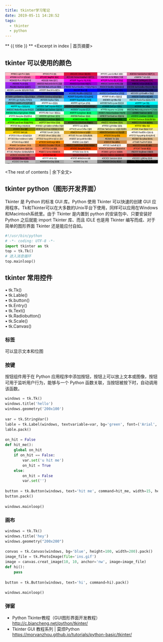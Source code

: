 ```yaml
---
title: tkinter学习笔记
date: 2019-05-11 14:28:52
tags:
  - tkinter
  - python
---
```

** {{ title }} ** <Excerpt in index | 首页摘要>
## tkinter 可以使用的颜色

<div align=center>
<img src = "tkinter学习笔记/color.png" width=600 height=300>
</div>

<!-- more -->
<The rest of contents | 余下全文>


## tkinter python（图形开发界面）
Tkinter 是 Python 的标准 GUI 库。Python 使用 Tkinter 可以快速的创建 GUI 应用程序。Tk和Tkinter可以在大多数的Unix平台下使用，同样可以应用在Windows和Macintosh系统里。由于 Tkinter 是内置到 python 的安装包中、只要安装好 Python 之后就能 import Tkinter 库、而且 IDLE 也是用 Tkinter 编写而成、对于简单的图形界面 Tkinter 还是能应付自如。
``` python
#!/usr/bin/python
# -*- coding: UTF-8 -*-
import tkinter as tk
top = tk.Tk()
# 进入消息循环
top.mainloop()
```

## tkinter 常用控件

• tk.Tk()  
• tk.Lable()   
• tk.button()   
• tk.Entry()  
• tk.Text()  
• tk.Radiobutton()  
• tk.Scale()  
• tk.Canvas()  

### 标签
可以显示文本和位图

### 按键
按钮组件用于在 Python 应用程序中添加按钮，按钮上可以放上文本或图像，按钮可用于监听用户行为，能够与一个 Python 函数关联，当按钮被按下时，自动调用该函数。
``` python
windows = tk.Tk()
windows.title('hello')
windows.geometry('200x100')

var = tk.StringVar()
lable = tk.Label(windows, textvariable=var, bg='green', font=('Arial', 15), width=15, height=2)
lable.pack()

on_hit = False
def hit_me():
    global on_hit
    if on_hit == False:
        var.set('u hit me')
        on_hit = True
    else:
        on_hit = False
        var.set('')

button = tk.Button(windows, text='hit me', command=hit_me, width=15, height=2)
button.pack()

windows.mainloop()
```

### 画布
``` python
windows = tk.Tk()
windows.title('hey')
windows.geometry("200x200")

convas = tk.Canvas(windows, bg='blue', height=100, width=200).pack()
image_file = tk.PhotoImage(file='ins.gif')
image = canvas.creat_image(10, 10, anchor='nw', image=image_file)
def hi():
    pass

button = tk.Button(windows, text='hi', command=hi).pack()

windows.mainloop()
```
### 弹窗



* Python Tkinter教程（GUI图形界面开发教程）  
http://c.biancheng.net/python/tkinter/
* Tkinter GUI 教程系列 | 莫烦Python  
https://morvanzhou.github.io/tutorials/python-basic/tkinter/